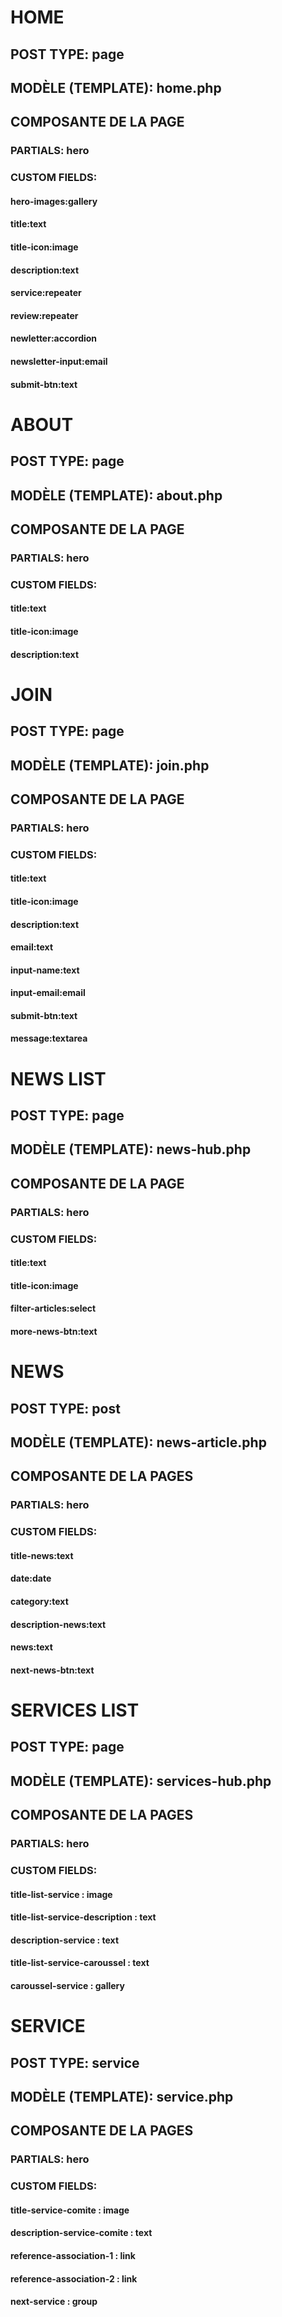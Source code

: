 # HOME
## POST TYPE: page
## MODÈLE (TEMPLATE): home.php
## COMPOSANTE DE LA PAGE
### PARTIALS: hero
### CUSTOM FIELDS:
#### hero-images:gallery
#### title:text
#### title-icon:image
#### description:text
#### service:repeater
#### review:repeater
#### newletter:accordion
#### newsletter-input:email
#### submit-btn:text

# ABOUT
## POST TYPE: page
## MODÈLE (TEMPLATE): about.php
## COMPOSANTE DE LA PAGE
### PARTIALS: hero
### CUSTOM FIELDS: 
#### title:text
#### title-icon:image
#### description:text

# JOIN
## POST TYPE: page
## MODÈLE (TEMPLATE): join.php
## COMPOSANTE DE LA PAGE
### PARTIALS: hero
### CUSTOM FIELDS: 
#### title:text
#### title-icon:image
#### description:text
#### email:text
#### input-name:text
#### input-email:email
#### submit-btn:text
#### message:textarea

# NEWS LIST
## POST TYPE: page
## MODÈLE (TEMPLATE): news-hub.php
## COMPOSANTE DE LA PAGE
### PARTIALS: hero
### CUSTOM FIELDS: 
#### title:text
#### title-icon:image
#### filter-articles:select
#### more-news-btn:text

# NEWS
## POST TYPE: post
## MODÈLE (TEMPLATE): news-article.php
## COMPOSANTE DE LA PAGES
### PARTIALS: hero
### CUSTOM FIELDS: 
#### title-news:text
#### date:date
#### category:text
#### description-news:text
#### news:text
#### next-news-btn:text

# SERVICES LIST
## POST TYPE: page
## MODÈLE (TEMPLATE): services-hub.php
## COMPOSANTE DE LA PAGES
### PARTIALS: hero
### CUSTOM FIELDS:
#### title-list-service : image
#### title-list-service-description : text
#### description-service : text
#### title-list-service-caroussel : text
#### caroussel-service : gallery

# SERVICE
## POST TYPE: service
## MODÈLE (TEMPLATE): service.php
## COMPOSANTE DE LA PAGES
### PARTIALS: hero
### CUSTOM FIELDS:
#### title-service-comite : image
#### description-service-comite : text
#### reference-association-1 : link
#### reference-association-2 : link
#### next-service : group

